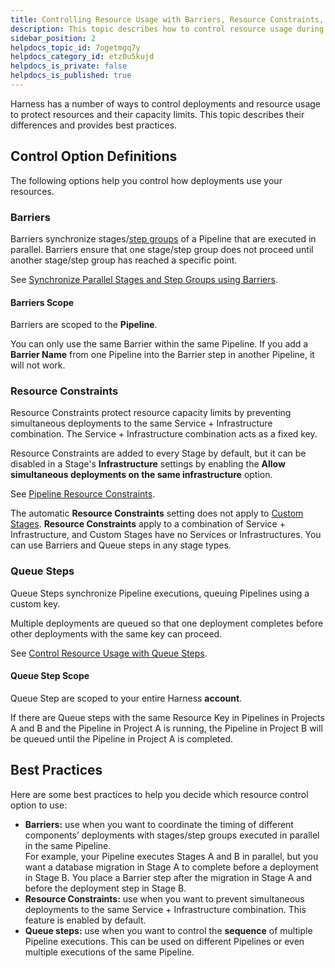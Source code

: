 ```yaml
---
title: Controlling Resource Usage with Barriers, Resource Constraints, and Queue Steps
description: This topic describes how to control resource usage during Harness deployments.
sidebar_position: 2
helpdocs_topic_id: 7ogetmgq7y
helpdocs_category_id: etz0u5kujd
helpdocs_is_private: false
helpdocs_is_published: true
---
```


Harness has a number of ways to control deployments and resource usage to protect resources and their capacity limits. This topic describes their differences and provides best practices.

## Control Option Definitions

The following options help you control how deployments use your resources.

### Barriers

Barriers synchronize stages/[step groups](../cd-technical-reference/cd-gen-ref-category/step-groups.md) of a Pipeline that are executed in parallel. Barriers ensure that one stage/step group does not proceed until another stage/step group has reached a specific point.

See [Synchronize Parallel Stages and Step Groups using Barriers](./synchronize-deployments-using-barriers.md).

#### Barriers Scope

Barriers are scoped to the **Pipeline**.

You can only use the same Barrier within the same Pipeline. If you add a **Barrier Name** from one Pipeline into the Barrier step in another Pipeline, it will not work.

### Resource Constraints

Resource Constraints protect resource capacity limits by preventing simultaneous deployments to the same Service + Infrastructure combination. The Service + Infrastructure combination acts as a fixed key.

Resource Constraints are added to every Stage by default, but it can be disabled in a Stage's **Infrastructure** settings by enabling the **Allow simultaneous deployments on the same infrastructure** option.

See [Pipeline Resource Constraints](./deployment-resource-constraints.md).

The automatic **Resource Constraints** setting does not apply to [Custom Stages](../../platform/8_Pipelines/add-a-custom-stage.md). **Resource Constraints** apply to a combination of Service + Infrastructure, and Custom Stages have no Services or Infrastructures. You can use Barriers and Queue steps in any stage types.

### Queue Steps

Queue Steps synchronize Pipeline executions, queuing Pipelines using a custom key.

Multiple deployments are queued so that one deployment completes before other deployments with the same key can proceed.

See [Control Resource Usage with Queue Steps](./control-resource-usage-with-queue-steps.md).

#### Queue Step Scope

Queue Step are scoped to your entire Harness **account**.

If there are Queue steps with the same Resource Key in Pipelines in Projects A and B and the Pipeline in Project A is running, the Pipeline in Project B will be queued until the Pipeline in Project A is completed.

## Best Practices

Here are some best practices to help you decide which resource control option to use:

* **Barriers:** use when you want to coordinate the timing of different components’ deployments with stages/step groups executed in parallel in the same Pipeline.  
For example, your Pipeline executes Stages A and B in parallel, but you want a database migration in Stage A to complete before a deployment in Stage B. You place a Barrier step after the migration in Stage A and before the deployment step in Stage B.
* **Resource Constraints:** use when you want to prevent simultaneous deployments to the same Service + Infrastructure combination. This feature is enabled by default.
* **Queue steps:** use when you want to control the **sequence** of multiple Pipeline executions. This can be used on different Pipelines or even multiple executions of the same Pipeline.


